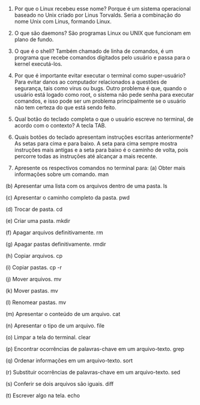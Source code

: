 1. Por que o Linux recebeu esse nome?
	Porque é um sistema operacional baseado no Unix criado por Linus Torvalds. Seria a combinação do nome Unix com Linus, formando Linux.

2. O que são daemons?
	São programas Linux ou UNIX que funcionam em plano de fundo.

3. O que é o shell?
	Também chamado de linha de comandos, é um programa que recebe comandos digitados pelo usuário e passa para o kernel executá-los.

4. Por que é importante evitar executar o terminal como super-usuário?
	Para evitar danos ao computador relacionados a questões de segurança, tais como virus ou bugs. Outro problema é que, quando o usuário está logado como root, o sistema não pede senha para executar comandos, e isso pode ser um problema principalmente se o usuário não tem certeza do que está sendo feito.

5. Qual botão do teclado completa o que o usuário escreve no terminal, de acordo com o contexto?
	A tecla TAB.

6. Quais botões do teclado apresentam instruções escritas anteriormente?
	As setas para cima e para baixo. A seta para cima sempre mostra instruções mais antigas e a seta para baixo é o caminho de volta, pois percorre todas as instruções até alcançar a mais recente.

7. Apresente os respectivos comandos no terminal para:
  (a) Obter mais informações sobre um comando.
	man

  (b) Apresentar uma lista com os arquivos dentro de uma pasta.
	ls

  (c) Apresentar o caminho completo da pasta.
	pwd

  (d) Trocar de pasta.
	cd

  (e) Criar uma pasta.
	mkdir

  (f) Apagar arquivos definitivamente.
	rm

  (g) Apagar pastas definitivamente.
	rmdir

  (h) Copiar arquivos.
	cp

  (i) Copiar pastas.
	cp -r

  (j) Mover arquivos.
	mv

  (k) Mover pastas.
	mv

  (l) Renomear pastas.
	mv

  (m) Apresentar o conteúdo de um arquivo.
	cat

  (n) Apresentar o tipo de um arquivo.
	file

  (o) Limpar a tela do terminal.
	clear

  (p) Encontrar ocorrências de palavras-chave em um arquivo-texto.
	grep

  (q) Ordenar informações em um arquivo-texto.
	sort

  (r) Substituir ocorrências de palavras-chave em um arquivo-texto.
	sed

  (s) Conferir se dois arquivos são iguais.
	diff

  (t) Escrever algo na tela.
	echo
